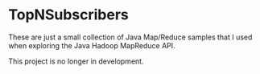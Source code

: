 TopNSubscribers
===============

These are just a small collection of Java Map/Reduce samples that I used when exploring the Java Hadoop MapReduce API.

This project is no longer in development.


